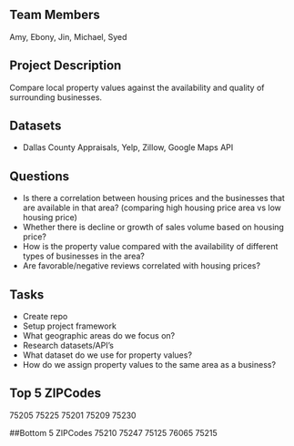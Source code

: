 ﻿## Team Members
Amy, Ebony, Jin, Michael, Syed

## Project Description
Compare local property values against the availability and quality of surrounding businesses.

## Datasets
* Dallas County Appraisals, Yelp, Zillow, Google Maps API

## Questions
* Is there a correlation between housing prices and the businesses that are available in that area? (comparing high housing price area vs low housing price)
* Whether there is decline or growth of sales volume based on housing price?
* How is the property value compared with the availability of different types of businesses in the area?
* Are favorable/negative reviews correlated with housing prices?

## Tasks
* Create repo
* Setup project framework
* What geographic areas do we focus on? 
* Research datasets/API’s
* What dataset do we use for property values?
* How do we assign property values to the same area as a business?

## Top 5 ZIPCodes
75205
75225
75201
75209
75230

##Bottom 5 ZIPCodes
75210
75247
75125
76065
75215

